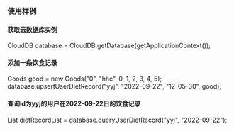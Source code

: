 ### 使用样例
#### 获取云数据库实例
CloudDB database = CloudDB.getDatabase(getApplicationContext());
#### 添加一条饮食记录
Goods good = new Goods("0", "hhc", 0, 1, 2, 3, 4, 5);
database.upsertUserDietRecord("yyj", "2022-09-22", "12-05-30", good);
#### 查询id为yyj的用户在2022-09-22日的饮食记录
List<DietRecord> dietRecordList = database.queryUserDietRecord("yyj", "2022-09-22");